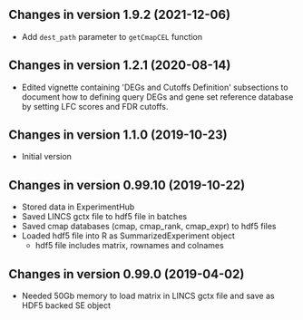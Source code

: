 ## Changes in version 1.9.2 (2021-12-06)
+ Add `dest_path` parameter to `getCmapCEL` function

## Changes in version 1.2.1 (2020-08-14)
+ Edited vignette containing 'DEGs and Cutoffs Definition' subsections to
document how to defining query DEGs and gene set reference database by setting
LFC scores and FDR cutoffs.

## Changes in version 1.1.0 (2019-10-23)
+ Initial version 

## Changes in version 0.99.10 (2019-10-22)
+ Stored data in ExperimentHub
+ Saved LINCS gctx file to hdf5 file in batches
+ Saved cmap databases (cmap, cmap_rank, cmap_expr) to hdf5 files
+ Loaded hdf5 file into R as SummarizedExperiment object
  - hdf5 file includes matrix, rownames and colnames

## Changes in version 0.99.0 (2019-04-02)
+ Needed 50Gb memory to load matrix in LINCS gctx file and save as HDF5 backed SE object
